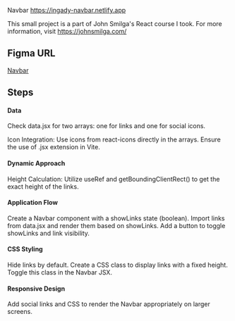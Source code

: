 Navbar https://ingady-navbar.netlify.app

This small project is a part of John Smilga's React course I took. For more information, visit https://johnsmilga.com/

## Figma URL

[Navbar](https://www.figma.com/file/Se61eLfK50x0JatmdSdLzL/Navbar?node-id=0%3A1&t=iDQ4v9bsLeblAFUK-1)

## Steps

#### Data

Check data.jsx for two arrays: one for links and one for social icons.

Icon Integration: Use icons from react-icons directly in the arrays. Ensure the use of .jsx extension in Vite.

#### Dynamic Approach

Height Calculation: Utilize useRef and getBoundingClientRect() to get the exact height of the links.

#### Application Flow

Create a Navbar component with a showLinks state (boolean).
Import links from data.jsx and render them based on showLinks.
Add a button to toggle showLinks and link visibility.

#### CSS Styling

Hide links by default.
Create a CSS class to display links with a fixed height.
Toggle this class in the Navbar JSX.

#### Responsive Design

Add social links and CSS to render the Navbar appropriately on larger screens.
